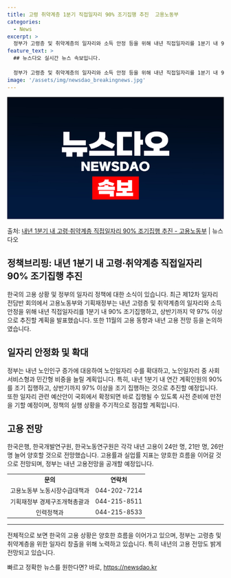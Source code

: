 ```yaml
---
title: 고령 취약계층 1분기 직접일자리 90% 조기집행 추진  고용노동부
categories:
  - News
excerpt: >
  정부가 고령층 및 취약계층의 일자리와 소득 안정 등을 위해 내년 직접일자리를 1분기 내 90% 조기집행하고,…
feature_text: >
  ## 뉴스다오 실시간 뉴스 속보입니다.

  정부가 고령층 및 취약계층의 일자리와 소득 안정 등을 위해 내년 직접일자리를 1분기 내 90% 조기집행하고,…
image: '/assets/img/newsdao_breakingnews.jpg'
---
```


![뉴스다오 속보](/assets/img/newsdao_breakingnews.jpg)

<p>출처: <a href="https://newsdao.kr/2794" rel="dofollow">내년 1분기 내 고령·취약계층 직접일자리 90% 조기집행 추진 - 고용노동부</a> | 뉴스다오</p>

<h2>정책브리핑: 내년 1분기 내 고령·취약계층 직접일자리 90% 조기집행 추진</h2>
<p data-ke-size="size16">한국의 고용 상황 및 정부의 일자리 정책에 대한 소식이 있습니다. 최근 제12차 일자리 전담반 회의에서 고용노동부와 기획재정부는 내년 고령층 및 취약계층의 일자리와 소득 안정을 위해 내년 직접일자리를 1분기 내 90% 조기집행하고, 상반기까지 약 97% 이상으로 추진할 계획을 발표했습니다. 또한 11월의 고용 동향과 내년 고용 전망 등을 논의하였습니다.</p>

<h2 data-ke-size="size26">일자리 안정화 및 확대</h2>
<p data-ke-size="size16">정부는 내년 노인인구 증가에 대응하여 노인일자리 수를 확대하고, 노인일자리 중 사회서비스형과 민간형 비중을 늘릴 계획입니다. 특히, 내년 1분기 내 연간 계획인원의 90%를 조기 집행하고, 상반기까지 97% 이상을 조기 집행하는 것으로 추진할 예정입니다. 또한 일자리 관련 예산안이 국회에서 확정되면 바로 집행될 수 있도록 사전 준비에 만전을 기할 예정이며, 정책의 실행 상황을 주기적으로 점검할 계획입니다.</p>

<h2 data-ke-size="size26">고용 전망</h2>
<p data-ke-size="size16">한국은행, 한국개발연구원, 한국노동연구원은 각각 내년 고용이 24만 명, 21만 명, 26만 명 늘어 양호할 것으로 전망했습니다. 고용률과 실업률 지표는 양호한 흐름을 이어갈 것으로 전망되며, 정부는 내년 고용전망을 공개할 예정입니다.</p>

<table>
	<tr>
		<td style="text-align: center; height: 17px;"><b>문의</b></td>
		<td style="text-align: center; height: 17px;"><b>연락처</b></td>
	</tr>
	<tr>
		<td style="text-align: center; height: 17px;">고용노동부 노동시장수급대책과</td>
		<td style="text-align: center; height: 17px;">044-202-7214</td>
	</tr>
	<tr>
		<td style="text-align: center; height: 17px;">기획재정부 경제구조개혁총괄과</td>
		<td style="text-align: center; height: 17px;">044-215-8511</td>
	</tr>
	<tr>
		<td style="text-align: center; height: 17px;">인력정책과</td>
		<td style="text-align: center; height: 17px;">044-215-8533</td>
	</tr>
</table>

<hr>

<p data-ke-size="size16">전체적으로 보면 한국의 고용 상황은 양호한 흐름을 이어가고 있으며, 정부는 고령층 및 취약계층을 위한 일자리 창출을 위해 노력하고 있습니다. 특히 내년의 고용 전망도 밝게 전망되고 있습니다.</p> 

빠르고 정확한 뉴스를 원한다면? 바로, <a href="https://newsdao.kr" rel="dofollow">https://newsdao.kr</a>


    
